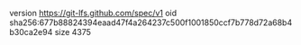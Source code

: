 version https://git-lfs.github.com/spec/v1
oid sha256:677b88824394eaad47f4a264237c500f1001850ccf7b778d72a68b4b30ca2e94
size 4375
